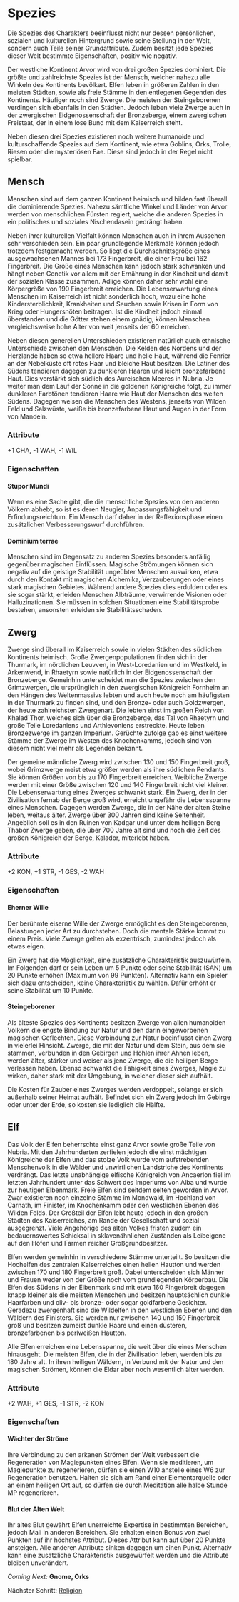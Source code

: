 # Spezies

Die Spezies des Charakters beeinflusst nicht nur dessen persönlichen, sozialen und kulturellen Hintergrund sowie seine Stellung in der Welt, sondern auch Teile seiner Grundattribute. Zudem besitzt jede Spezies dieser Welt bestimmte Eigenschaften, positiv wie negativ.

Der westliche Kontinent Arvor wird von drei großen Spezies dominiert. Die größte und zahlreichste Spezies ist der Mensch, welcher nahezu alle Winkeln des Kontinents bevölkert. Elfen leben in größeren Zahlen in den meisten Städten, sowie als freie Stämme in den entlegenen Gegenden des Kontinents. Häufiger noch sind Zwerge. Die meisten der Steingeborenen verdingen sich ebenfalls in den Städten. Jedoch leben viele Zwerge auch in der zwergischen Eidgenossenschaft der Bronzeberge, einem zwergischen Freistaat, der in einem lose Bund mit dem Kaiserreich steht.

Neben diesen drei Spezies existieren noch weitere humanoide und kulturschaffende Spezies auf dem Kontinent, wie etwa Goblins, Orks, Trolle, Riesen oder die mysteriösen Fae. Diese sind jedoch in der Regel nicht spielbar.

## Mensch

Menschen sind auf dem ganzen Kontinent heimisch und bilden fast überall die dominierende Spezies. Nahezu sämtliche Winkel und Länder von Arvor werden von menschlichen Fürsten regiert, welche die anderen Spezies in ein politisches und soziales Nischendasein gedrängt haben.

Neben ihrer kulturellen Vielfalt können Menschen auch in ihrem Aussehen sehr verschieden sein. Ein paar grundlegende Merkmale können jedoch trotzdem festgemacht werden. So liegt die Durchschnittsgröße eines ausgewachsenen Mannes bei 173 Fingerbreit, die einer Frau bei 162 Fingerbreit. Die Größe eines Menschen kann jedoch stark schwanken und hängt neben Genetik vor allem mit der Ernährung in der Kindheit und damit der sozialen Klasse zusammen. Adlige können daher sehr wohl eine Körpergröße von 190 Fingerbreit erreichen. Die Lebenserwartung eines Menschen im Kaiserreich ist nicht sonderlich hoch, wozu eine hohe Kindersterblichkeit, Krankheiten und Seuchen sowie Krisen in Form von Krieg oder Hungersnöten beitragen. Ist die Kindheit jedoch einmal überstanden und die Götter stehen einem gnädig, können Menschen vergleichsweise hohe Alter von weit jenseits der 60 erreichen.

Neben diesen generellen Unterschieden existieren natürlich auch ethnische Unterschiede zwischen den Menschen. Die Kelden des Nordens und der Herzlande haben so etwa hellere Haare und helle Haut, während die Fenrier an der Nebelküste oft rotes Haar und bleiche Haut besitzen. Die Latiner des Südens tendieren dagegen zu dunkleren Haaren und leicht bronzefarbene Haut. Dies verstärkt sich südlich des Aureischen Meeres in Nubria. Je weiter man dem Lauf der Sonne in die goldenen Königreiche folgt, zu immer dunkleren Farbtönen tendieren Haare wie Haut der Menschen des weiten Südens. Dagegen weisen die Menschen des Westens, jenseits von Wilden Feld und Salzwüste, weiße bis bronzefarbene Haut und Augen in der Form von Mandeln.

### Attribute

+1 CHA, -1 WAH, -1 WIL

### Eigenschaften

#### Stupor Mundi

Wenn es eine Sache gibt, die die menschliche Spezies von den anderen Völkern abhebt, so ist es deren Neugier, Anpassungsfähigkeit und Erfindungsreichtum. Ein Mensch darf daher in der Reflexionsphase einen zusätzlichen Verbesserungswurf durchführen.

#### Dominium terrae

Menschen sind im Gegensatz zu anderen Spezies besonders anfällig gegenüber magischen Einflüssen. Magische Strömungen können sich negativ auf die geistige Stabilität ungeübter Menschen auswirken, etwa durch den Kontakt mit magischen Alchemika, Verzauberungen oder eines stark magischen Gebietes. Während andere Spezies dies erdulden oder es sie sogar stärkt, erleiden Menschen Albträume, verwirrende Visionen oder Halluzinationen. Sie müssen in solchen Situationen eine Stabilitätsprobe bestehen, ansonsten erleiden sie Stabilitätsschaden.

## Zwerg

Zwerge sind überall im Kaiserreich sowie in vielen Städten des südlichen Kontinents heimisch. Große Zwergenpopulationen finden sich in der Thurmark, im nördlichen Leuvven, in West-Loredanien und im Westkeld, in Arkenwend, in Rhaetyrn sowie natürlich in der Eidgenossenschaft der Bronzeberge. Gemeinhin unterscheidet man die Spezies zwischen den Grimzwergen, die ursprünglich in den zwergischen Königreich Fornheim an den Hängen des Weltenmassivs lebten und auch heute noch am häufigsten in der Thurmark zu finden sind, und den Bronze- oder auch Goldzwergen, der heute zahlreichsten Zwergenart. Die lebten einst im großen Reich von Khalad´Thor, welches sich über die Bronzeberge, das Tal von Rhaetyrn und große Teile Loredaniens und Arthlevoniens erstreckte. Heute leben Bronzezwerge im ganzen Imperium. Gerüchte zufolge gab es einst weitere Stämme der Zwerge im Westen des Knochenkamms, jedoch sind von diesem nicht viel mehr als Legenden bekannt.

Der gemeine männliche Zwerg wird zwischen 130 und 150 Fingerbreit groß, wobei Grimzwerge meist etwa größer werden als ihre südlichen Pendants. Sie können Größen von bis zu 170 Fingerbreit erreichen. Weibliche Zwerge werden mit einer Größe zwischen 120 und 140 Fingerbreit nicht viel kleiner. Die Lebenserwartung eines Zwerges schwankt stark. Ein Zwerg, der in der Zivilisation fernab der Berge groß wird, erreicht ungefähr die Lebensspanne eines Menschen. Dagegen werden Zwerge, die in der Nähe der alten Steine leben, weitaus älter. Zwerge über 300 Jahren sind keine Seltenheit. Angeblich soll es in den Ruinen von Kadgar und unter dem heiligen Berg Thabor Zwerge geben, die über 700 Jahre alt sind und noch die Zeit des großen Königreich der Berge, Kalador, miterlebt haben.

### Attribute

+2 KON, +1 STR, -1 GES, -2 WAH

### Eigenschaften

#### Eherner Wille

Der berühmte eiserne Wille der Zwerge ermöglicht es den Steingeborenen, Belastungen jeder Art zu durchstehen. Doch die mentale Stärke kommt zu einem Preis. Viele Zwerge gelten als exzentrisch, zumindest jedoch als etwas eigen.

Ein Zwerg hat die Möglichkeit, eine zusätzliche Charakteristik auszuwürfeln. Im Folgenden darf er sein Leben um 5 Punkte oder seine Stabilität (SAN) um 20 Punkte erhöhen (Maximum von 99 Punkten). Alternativ kann ein Spieler sich dazu entscheiden, keine Charakteristik zu wählen. Dafür erhöht er seine Stabilität um 10 Punkte.

#### Steingeborener

Als älteste Spezies des Kontinents besitzen Zwerge von allen humanoiden Völkern die engste Bindung zur Natur und den darin eingeworbenen magischen Geflechten. Diese Verbindung zur Natur beeinflusst einen Zwerg in vielerlei Hinsicht. Zwerge, die mit der Natur und dem Stein, aus dem sie stammen, verbunden in den Gebirgen und Höhlen ihrer Ahnen leben, werden älter, stärker und weiser als jene Zwerge, die die heiligen Berge verlassen haben. Ebenso schwankt die Fähigkeit eines Zwerges, Magie zu wirken, daher stark mit der Umgebung, in welcher dieser sich aufhält.

Die Kosten für Zauber eines Zwerges werden verdoppelt, solange er sich außerhalb seiner Heimat aufhält. Befindet sich ein Zwerg jedoch im Gebirge oder unter der Erde, so kosten sie lediglich die Hälfte.

## Elf

Das Volk der Elfen beherrschte einst ganz Arvor sowie große Teile von Nubria. Mit den Jahrhunderten zerfielen jedoch die einst mächtigen Königreiche der Elfen und das stolze Volk wurde vom aufstrebenden Menschenvolk in die Wälder und unwirtlichen Landstriche des Kontinents verdrängt. Das letzte unabhängige elfische Königreich von Ancaerlon fiel im letzten Jahrhundert unter das Schwert des Imperiums von Alba und wurde zur heutigen Elbenmark. Freie Elfen sind seitdem selten geworden in Arvor. Zwar existieren noch einzelne Stämme im Mondwald, im Hochland von Carnath, im Finister, im Knochenkamm oder den westlichen Ebenen des Wilden Felds. Der Großteil der Elfen lebt heute jedoch in den großen Städten des Kaiserreiches, am Rande der Gesellschaft und sozial ausgegrenzt. Viele Angehörige des alten Volkes fristen zudem ein bedauernswertes Schicksal in sklavenähnlichen Zuständen als Leibeigene auf den Höfen und Farmen reicher Großgrundbesitzer.

Elfen werden gemeinhin in verschiedene Stämme unterteilt. So besitzen die Hochelfen des zentralen Kaiserreiches einen hellen Hautton und werden zwischen 170 und 180 Fingerbreit groß. Dabei unterscheiden sich Männer und Frauen weder von der Größe noch vom grundlegenden Körperbau. Die Elfen des Südens in der Elbenmark sind mit etwa 160 Fingerbreit dagegen knapp kleiner als die meisten Menschen und besitzen hauptsächlich dunkle Haarfarben und oliv- bis bronze- oder sogar goldfarbene Gesichter. Geradezu zwergenhaft sind die Wildelfen in den westlichen Ebenen und den Wäldern des Finisters. Sie werden nur zwischen 140 und 150 Fingerbreit groß und besitzen zumeist dunkle Haare und einen düsteren, bronzefarbenen bis perlweißen Hautton.

Alle Elfen erreichen eine Lebensspanne, die weit über die eines Menschen hinausgeht. Die meisten Elfen, die in der Zivilisation leben, werden bis zu 180 Jahre alt. In ihren heiligen Wäldern, in Verbund mit der Natur und den magischen Strömen, können die Eldar aber noch wesentlich älter werden.

### Attribute

+2 WAH, +1 GES, -1 STR, -2 KON

### Eigenschaften

#### Wächter der Ströme

Ihre Verbindung zu den arkanen Strömen der Welt verbessert die Regeneration von Magiepunkten eines Elfen. Wenn sie meditieren, um Magiepunkte zu regenerieren, dürfen sie einen W10 anstelle eines W6 zur Regeneration benutzen. Halten sie sich am Rand einer Elementarquelle oder an einem heiligen Ort auf, so dürfen sie durch Meditation alle halbe Stunde MP regenerieren.

#### Blut der Alten Welt

Ihr altes Blut gewährt Elfen unerreichte Expertise in bestimmten Bereichen, jedoch Mali in anderen Bereichen. Sie erhalten einen Bonus von zwei Punkten auf ihr höchstes Attribut. Dieses Attribut kann auf über 20 Punkte ansteigen. Alle anderen Attribute sinken dagegen um einen Punkt. Alternativ kann eine zusätzliche Charakteristik ausgewürfelt werden und die Attribute bleiben unverändert.

*Coming Next:* **Gnome, Orks**

Nächster Schritt: [Religion](Religion.md)
